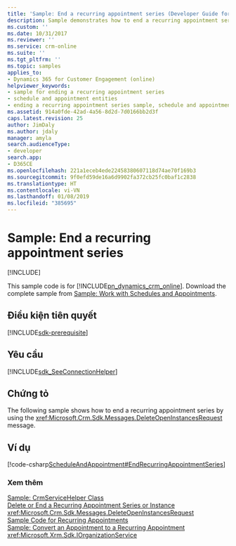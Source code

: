 ```yaml
---
title: 'Sample: End a recurring appointment series (Developer Guide for Dynamics 365 for Customer Engagement) | MicrosoftDocs'
description: Sample demonstrates how to end a recurring appointment series by using the DeleteOpenInstancesRequest message.
ms.custom: ''
ms.date: 10/31/2017
ms.reviewer: ''
ms.service: crm-online
ms.suite: ''
ms.tgt_pltfrm: ''
ms.topic: samples
applies_to:
- Dynamics 365 for Customer Engagement (online)
helpviewer_keywords:
- sample for ending a recurring appointment series
- schedule and appointment entities
- ending a recurring appointment series sample, schedule and appointment entities samples
ms.assetid: 914a0fde-42ad-4a56-8d2d-7d0166bb2d3f
caps.latest.revision: 25
author: JimDaly
ms.author: jdaly
manager: amyla
search.audienceType:
- developer
search.app:
- D365CE
ms.openlocfilehash: 221a1eceb4ede22458380607118d74ae70f169b3
ms.sourcegitcommit: 9f0efd59de16a6d9902fa372cb25fc0baf1c2838
ms.translationtype: HT
ms.contentlocale: vi-VN
ms.lasthandoff: 01/08/2019
ms.locfileid: "385695"
---
```

# <a name="sample-end-a-recurring-appointment-series"></a>Sample: End a recurring appointment series

[!INCLUDE[](../includes/cc_applies_to_update_9_0_0.md)]

This sample code is for [!INCLUDE[pn_dynamics_crm_online](../includes/pn-dynamics-crm-online.md)]. Download the complete sample from [Sample: Work with Schedules and Appointments](https://code.msdn.microsoft.com/Schedule-and-Appointment-93ed80c0). 

## <a name="prerequisites"></a>Điều kiện tiên quyết
[!INCLUDE[sdk-prerequisite](../includes/sdk-prerequisite.md)]
  
## <a name="requirements"></a>Yêu cầu  
[!INCLUDE[sdk_SeeConnectionHelper](../includes/sdk-seeconnectionhelper.md)]
  
## <a name="demonstrates"></a>Chứng tỏ  
 The following sample shows how to end a recurring appointment series by using the <xref:Microsoft.Crm.Sdk.Messages.DeleteOpenInstancesRequest> message.  
  
## <a name="example"></a>Ví dụ  
 [!code-csharp[ScheduleAndAppointment#EndRecurringAppointmentSeries](../snippets/csharp/CRMV8/scheduleandappointment/cs/endrecurringappointmentseries.cs#endrecurringappointmentseries)]  
  
### <a name="see-also"></a>Xem thêm  
 [Sample: CrmServiceHelper Class](org-service/helper-code-serverconnection-class.md)   
 [Delete or End a Recurring Appointment Series or Instance](delete-or-end-a-recurring-appointment-series-or-instance.md)   
 <xref:Microsoft.Crm.Sdk.Messages.DeleteOpenInstancesRequest>   
 [Sample Code for Recurring Appointments](sample-code-schedule-appointment-entities.md)   
 [Sample: Convert an Appointment to a Recurring Appointment](sample-convert-appointment-recurring-appointment.md)   
<xref:Microsoft.Xrm.Sdk.IOrganizationService>
